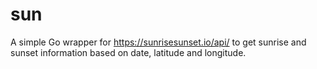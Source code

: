# sun
A simple Go wrapper for https://sunrisesunset.io/api/ to get sunrise and sunset information based on date, latitude and longitude.
